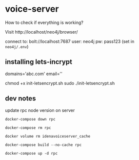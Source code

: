 # voice-server

How to check if everything is working?

Visit http://localhost/neo4j/browser/

connect to: bolt://localhost:7687
user: neo4j
pw: pass123 (set in `neo4j/.env`)

## installing lets-incrypt

domains='abc.com'
email=''

chmod +x init-letsencrypt.sh
sudo ./init-letsencrypt.sh

## dev notes

update rpc node version on server

`docker-compose down rpc`

`docker-compose rm rpc`

`docker volume rm idenavoiceserver_cache`

`docker-compose build --no-cache rpc`

`docker-compose up -d rpc`
